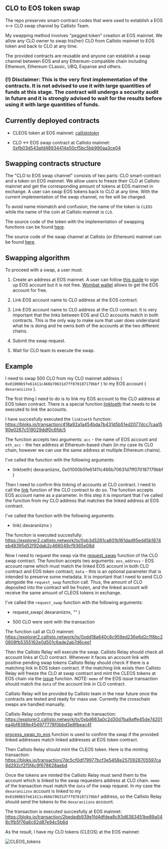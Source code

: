 ## CLO to EOS token swap

The repo preserves smart-contract codes that were used to establish a EOS <--> CLO swap channel by Callisto Team.

My swapping method involves "pegged token" creation at EOS mainnet. We allow any CLO owner to swap his(her) CLO from Callisto mainnet to EOS token and back to CLO at any time. 

The provided contracts are reusable and anyone can establish a swap channel between EOS and any Ethereum-compatible chain including Ethereum, Ethereum CLassic, UBQ, Expanse and others.

### (!) Disclaimer: This is the very first implementation of the contracts. It is not advised to use it with large quantities of funds at this stage. The contract will undergo a security audit in future and it is strongly advised to wait for the results before using it with large quantities of funds.

## Currently deployed contracts

- CLEOS token at EOS mainnet: [callistotokn](https://bloks.io/account/callistotokn)

- CLO <-> EOS swap contract at Callisto mainnet: [0xfb03d543afd48934414e50cf5bc5bb990aa3ce04](https://explorer2.callisto.network/addr/0xfb03d543afd48934414e50cf5bc5bb990aa3ce04)

## Swapping contracts structure

The "CLO to EOS swap channel" consists of two parts: CLO smart-contract and a token on EOS mainnet. We allow users to freeze their CLO at Callisto mainnet and get the corresponding amount of tokens at EOS mainnet in exchange. A user can swap EOS tokens back to CLO at any time.  With the current implementation of the swap channel, no fee will be charged.

To avoid name mismatch and confusion, the name of the token is `CLEOS` while the name of the coin at Callisto mainnet is `CLO`.

The source code of the token with the implementation of swapping functions can be found [here](https://github.com/EthereumCommonwealth/Eth-To-Eos-swap/tree/master/eos).

The source code of the swap channel at Callisto (or Ethereum) mainnet can be found [here](https://github.com/EthereumCommonwealth/Eth-To-Eos-swap/tree/master/eth).

## Swapping algorithm

To proceed with a swap, a user must:

1. Create an address at EOS mainnet. A user can follow [this guide](https://medium.com/@dexaran820/creating-and-signing-up-eos-account-sending-receiving-transactions-14157b97c6e2) to sign up EOS account but it is not free. [Wombat wallet](https://www.getwombat.io/) allows to get the EOS account for free.

2. Link EOS account name to CLO address at the EOS contract.

3. Link EOS account name to CLO address at the CLO contract. It is very important that the links between EOS and CLO accounts match in both contracts. This is the only way to make sure that user does understand what he is doing and he owns both of the  accounts at the two different chains.

4. Submit the swap request.

5. Wait for CLO team to execute the swap.

## Example

I need to swap 500 CLO from my CLO mainnet address ( `0x01000b5fe61411c466b70631d7ff070187179bbf` ) to my EOS account ( `dexaraniiznx` ).

The first thing I need to do is to link my EOS account to the CLO address at EOS token contract. There is a special function [linktoeth](https://github.com/EthereumCommonwealth/Eth-To-Eos-swap/blob/a5e1d236ec8ba11353c951b46dddbafcb03156db/eos/include/token.hpp#L38) that needs to be executed to link the accounts.

I have succesfully executed the `linktoeth` function: https://bloks.io/transaction/418a92a1a454bda7b431d5b51ed2077dcc7caa1590e0267c519029ddf0c6fdc5

The function accepts two arguments: `acc` - the name of EOS account and `eth_acc` - the hex address at Ethereum-based chain (in my case its CLO chain, however we can use the same address at multiple Ethereum chains).

I've called the function with the following arguments:

- linktoeth( dexaraniiznx, 0x01000b5fe61411c466b70631d7ff070187179bbf )

Then I need to confirm this linking of accounts at CLO contract. I need to call the [link](https://github.com/EthereumCommonwealth/Eth-To-Eos-swap/blob/a5e1d236ec8ba11353c951b46dddbafcb03156db/eth/eth_to_eos_swapper.sol#L41-L54) function of the CLO contract to do so. The function accepts EOS account name as a parameter. In this step it is important that I've called the function from my CLO address that matches the linked address at EOS contract.

I've called the function with the following arguments:

- link( dexaraniiznx )

The funciton is executed succesfully: https://explorer2.callisto.network/tx/0xb3d5281ca601b161dad95ed45b1874eb48395d52f92dab2c466049cf9365e08d

Now I need to request the swap via the [request_swap](https://github.com/EthereumCommonwealth/Eth-To-Eos-swap/blob/a5e1d236ec8ba11353c951b46dddbafcb03156db/eth/eth_to_eos_swapper.sol#L56-L64) function of the CLO swap contract. The function accepts two arguments: `eos_address` - EOS account name which must match the linked EOS account in both CLO contract and EOS token contract; `data` - this is an optional parameter that is intended to preserve some metadata. It is important that I need to send CLO alongside the `request_swap` function call. Thus, the amount of CLO deposited into the contract will be frozen, and the linked account will receive the same amount of CLEOS tokens in exchange.


I've called the `request_swap` function with the following arguments:

- request_swap( dexaraniiznx, "" )

- 500 CLO were sent with the transaction

The function call at CLO mainnet: https://explorer2.callisto.network/tx/0xdd18a640c8c959ed236e6d2c1f8bc20808fb5355162e0d501c6ade2ab7d6cee1

Then the Callisto Relay will execute the swap. Callisto Relay should check all account links at CLO contract. Whenever it faces an account link with positive pending swap tokens Callisto Relay should check if there is a matching link in EOS token contract. If the matching link exists then Callisto Relay will freeze the CLO at swap contract and mint the CLEOS tokens at EOS chain via the [issue](https://github.com/EthereumCommonwealth/Eth-To-Eos-swap/blob/master/eos/include/token.hpp#L76) function. NOTE: `memo` of the EOS issue transaction should match the `data` of the account link in CLO contract.

Callisto Relay will be provided by Callisto team in the near future once the contracts are tested and ready for mass use. Currently the crosschain swaps are handled manually.


Callisto Relay confirms the swap with the transaction: https://explorer2.callisto.network/tx/0xbd663a0c2d30d7ba9affe45de74201ea4bf8389e454977778f0bbd3e8fbeac4f

[process_swap_to_eos](https://github.com/EthereumCommonwealth/Eth-To-Eos-swap/blob/a5e1d236ec8ba11353c951b46dddbafcb03156db/eth/eth_to_eos_swapper.sol#L85-L94) function is used to confirm the swap if the provided linked addresses match linked addresses at EOS token contract.

Then Callisto Relay should mint the CLEOS token. Here is the minting transaction: https://bloks.io/transaction/7dc5cf0df79977bcf3e5458e2570928705597ca9d292cf2f5f4c9f678628aebd

Once the tokens are minted the Callisto Relay must send them to the account which is linked to the swap requesters address at CLO chain.  `memo` of the transaction must match the `data` of the swap request. In my case the `dexaraniiznx` account is linked to my `0x01000b5fe61411c466b70631d7ff070187179bbf` address, so the Callisto Relay should send the tokens to the `dexaraniiznx` account.

The transaction is executed succesfully at EOS mainnet:
https://bloks.io/transaction/2bedadb939e1fd4dfdea8c93d6383451be89a048c1fb5f76a6c62d87e94c5b6d



As the result, I have my CLO tokens (CLEOS) at the EOS mainnet: 

![CLEOS_tokens](https://user-images.githubusercontent.com/26142412/66598155-ed900480-eb8f-11e9-8f07-a6c3ec8c275f.png)
